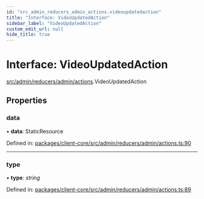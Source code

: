 ```yaml
---
id: "src_admin_reducers_admin_actions.videoupdatedaction"
title: "Interface: VideoUpdatedAction"
sidebar_label: "VideoUpdatedAction"
custom_edit_url: null
hide_title: true
---
```


# Interface: VideoUpdatedAction

[src/admin/reducers/admin/actions](../modules/src_admin_reducers_admin_actions.md).VideoUpdatedAction

## Properties

### data

• **data**: StaticResource

Defined in: [packages/client-core/src/admin/reducers/admin/actions.ts:90](https://github.com/xr3ngine/xr3ngine/blob/2d83606b6/packages/client-core/src/admin/reducers/admin/actions.ts#L90)

___

### type

• **type**: *string*

Defined in: [packages/client-core/src/admin/reducers/admin/actions.ts:89](https://github.com/xr3ngine/xr3ngine/blob/2d83606b6/packages/client-core/src/admin/reducers/admin/actions.ts#L89)
